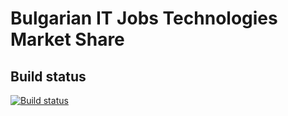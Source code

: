 # Bulgarian IT Jobs Technologies Market Share

## Build status

[![Build status](https://ci.appveyor.com/api/projects/status/8127ofas7wy9uhee?svg=true)](https://ci.appveyor.com/project/NikolayIT/bgitjobsmarketshare)
